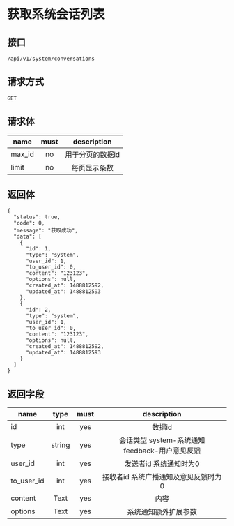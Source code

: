 # 获取系统会话列表

## 接口
```
/api/v1/system/conversations
```

## 请求方式
```
GET
```

## 请求体
| name     | must     | description |
|----------|:--------:|:--------:|
|max_id    | no       | 用于分页的数据id |
|limit     | no       | 每页显示条数 |

## 返回体
```
{
  "status": true,
  "code": 0,
  "message": "获取成功",
  "data": [
    {
      "id": 1,
      "type": "system",
      "user_id": 1,
      "to_user_id": 0,
      "content": "123123",
      "options": null,
      "created_at": 1488812592,
      "updated_at": 1488812593
    },
    {
      "id": 2,
      "type": "system",
      "user_id": 1,
      "to_user_id": 0,
      "content": "123123",
      "options": null,
      "created_at": 1488812592,
      "updated_at": 1488812593
    }
  ]
}
```

## 返回字段
|name       | type     | must     | description |
|-----------|:--------:|:--------:|:-----------:|
|id         | int	     | yes		| 数据id      |
|type       | string	 | yes		| 会话类型 system-系统通知  feedback-用户意见反馈 |
|user_id    | int	     | yes		| 发送者id   系统通知时为0 |
|to_user_id | int	     | yes      | 接收者id    系统广播通知及意见反馈时为0  |
|content    | Text	     | yes		| 内容      |
|options    | Text	     | yes		| 系统通知额外扩展参数      |


